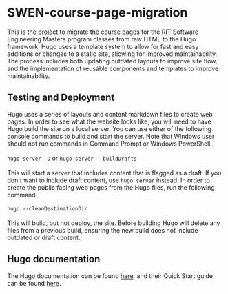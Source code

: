 # SWEN-course-page-migration
This is the project to migrate the course pages for the RIT Software Engineering Masters program classes from raw HTML to the Hugo framework.
Hugo uses a template system to allow for fast and easy additions or changes to a static site, allowing for improved maintainability. The process includes both updating outdated layouts to improve site flow, and the implementation of reusable components and templates to improve maintainability.
## Testing and Deployment
Hugo uses a series of layouts and content markdown files to create web pages. In order to see what the website looks like, you will need to have Hugo build the site on a local server. You can use either of the following console commands to build and start the server. Note that Windows user should not run commands in Command Prompt or Windows PowerShell.<br><br>
```hugo server -D``` or ```hugo server --buildDrafts```<br><br>
This will start a server that includes content that is flagged as a draft. If you don't want to include draft content, use ```hugo server``` instead.
In order to create the public facing web pages from the Hugo files, run the following command.<br><br>
```hugo --cleanDestinationDir```<br><br>
This will build, but not deploy, the site. Before building Hugo will delete any files from a previous build, ensuring the new build does not include outdated or draft content.
## Hugo documentation
The Hugo documentation can be found [here](https://gohugo.io/documentation/), and their Quick Start guide can be found [here](https://gohugo.io/getting-started/quick-start/).
